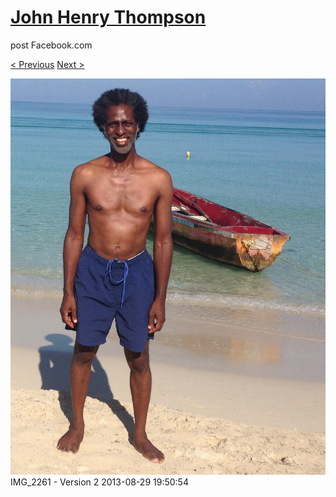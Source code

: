 # [John Henry Thompson](../README.md)
post Facebook.com

[< Previous](2013-08-29-1.md) [Next >](2013-08-29-3.md)

[![](../media/2013-08-29/Jamaica-2013-IMG_2261-Version-2.jpg)](../README.md)
IMG_2261 - Version 2
2013-08-29 19:50:54